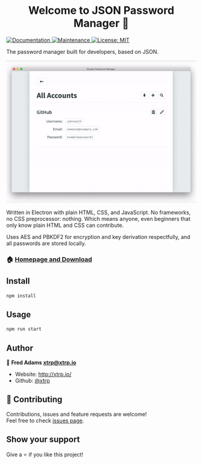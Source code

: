 <h1 align="center">Welcome to JSON Password Manager 👋</h1>
<p>
  <a href="https://github.com/xtrp/JSON-Password-Manager#readme" target="_blank">
    <img alt="Documentation" src="https://img.shields.io/badge/documentation-yes-brightgreen.svg" />
  </a>
  <a href="https://github.com/xtrp/JSON-Password-Manager/graphs/commit-activity" target="_blank">
    <img alt="Maintenance" src="https://img.shields.io/badge/Maintained%3F-yes-green.svg" />
  </a>
  <a href="#" target="_blank">
    <img alt="License: MIT" src="https://img.shields.io/github/license/xtrp/JSON-Password-Manager" />
  </a>
</p>

The password manager built for developers, based on JSON.

<div align="center">

![Site Demo](appassets/img/site_demo.gif)

</div>

Written in Electron with plain HTML, CSS, and JavaScript. No frameworks, no CSS preprocessor: nothing. Which means anyone, even beginners that only know plain HTML and CSS can contribute.

Uses AES and PBKDF2 for encryption and key derivation respectfully, and all passwords are stored locally.

### 🏠 [Homepage and Download](https://xtrp.github.io/JSON-Password-Manager/)

## Install

```sh
npm install
```

## Usage

```sh
npm run start
```

## Author

👤 **Fred Adams <xtrp@xtrp.io>**

* Website: http://xtrp.io/
* Github: [@xtrp](https://github.com/xtrp)

## 🤝 Contributing

Contributions, issues and feature requests are welcome!<br />Feel free to check [issues page](https://github.com/xtrp/JSON-Password-Manager/issues).

## Show your support

Give a ⭐️ if you like this project!